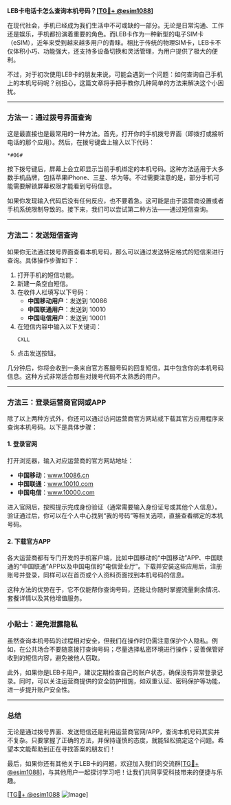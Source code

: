 **LEB卡电话卡怎么查询本机号码？[[TG💪+ @esim1088](https://t.me/s/esim1088)]**

在现代社会，手机已经成为我们生活中不可或缺的一部分。无论是日常沟通、工作还是娱乐，手机都扮演着重要的角色。而LEB卡作为一种新型的电子SIM卡（eSIM），近年来受到越来越多用户的青睐。相比于传统的物理SIM卡，LEB卡不仅体积小巧、功能强大，还支持多设备切换和灵活管理，为用户提供了极大的便利。

不过，对于初次使用LEB卡的朋友来说，可能会遇到一个问题：如何查询自己手机上的本机号码呢？别担心，这篇文章将手把手教你几种简单的方法来解决这个小困扰。

---

### 方法一：通过拨号界面查询

这是最直接也是最常用的一种方法。首先，打开你的手机拨号界面（即拨打或接听电话的那个应用）。然后，在拨号键盘上输入以下代码：

```
*#06#
```

按下拨号键后，屏幕上会立即显示当前手机绑定的本机号码。这种方法适用于大多数手机品牌，包括苹果iPhone、三星、华为等。不过需要注意的是，部分手机可能需要解锁屏幕权限才能看到号码信息。

如果你发现输入代码后没有任何反应，也不要着急。这可能是由于运营商设置或者手机系统限制导致的。接下来，我们可以尝试第二种方法——通过短信查询。

---

### 方法二：发送短信查询

如果你无法通过拨号界面查看本机号码，那么可以通过发送特定格式的短信来进行查询。具体操作步骤如下：

1. 打开手机的短信功能。
2. 新建一条空白短信。
3. 在收件人栏填写以下号码：
   - **中国移动用户**：发送到 10086
   - **中国联通用户**：发送到 10010
   - **中国电信用户**：发送到 10001
4. 在短信内容中输入以下关键词：
   ```
   CXLL
   ```
5. 点击发送按钮。

几分钟后，你将会收到一条来自官方客服号码的回复短信，其中包含你的本机号码信息。这种方式非常适合那些对拨号代码不太熟悉的用户。

---

### 方法三：登录运营商官网或APP

除了以上两种方式外，你还可以通过访问运营商官方网站或下载其官方应用程序来查询本机号码。以下是具体步骤：

#### 1. 登录官网
打开浏览器，输入对应运营商的官方网站地址：
- **中国移动**：www.10086.cn
- **中国联通**：www.10010.com
- **中国电信**：www.10000.com

进入官网后，按照提示完成身份验证（通常需要输入身份证号或其他个人信息）。验证通过后，你可以在个人中心找到“我的号码”等相关选项，直接查看绑定的本机号码。

#### 2. 下载官方APP
各大运营商都有专门开发的手机客户端，比如中国移动的“中国移动”APP、中国联通的“中国联通”APP以及中国电信的“电信营业厅”。下载并安装这些应用后，注册账号并登录，同样可以在首页或个人资料页面找到本机号码的信息。

这种方法的优势在于，它不仅能帮你查询号码，还能让你随时掌握流量剩余情况、套餐详情以及其他增值服务。

---

### 小贴士：避免泄露隐私

虽然查询本机号码的过程相对安全，但我们在操作时仍需注意保护个人隐私。例如，在公共场合不要随意拨打查询号码；尽量选择私密环境进行操作；妥善保管好收到的短信内容，避免被他人窃取。

此外，如果你是LEB卡用户，建议定期检查自己的账户状态，确保没有异常登录记录。同时，可以关注运营商提供的安全防护措施，如双重认证、密码保护等功能，进一步提升账户安全性。

---

### 总结

无论是通过拨号界面、发送短信还是利用运营商官网/APP，查询本机号码其实并不复杂。只要掌握了正确的方法，并保持谨慎的态度，就能轻松搞定这个问题。希望本文能帮助到正在寻找答案的朋友们！

最后，如果你还有其他关于LEB卡的问题，欢迎加入我们的交流群[[TG💪+ @esim1088](https://t.me/s/esim1088)]，与其他用户一起探讨学习吧！让我们共同享受科技带来的便捷与乐趣。

[[TG💪+ @esim1088](https://t.me/s/esim1088) ![Image](https://i.postimg.cc/4NQfJmqS/Snipaste-2025-05-13-00-14-12.png)]